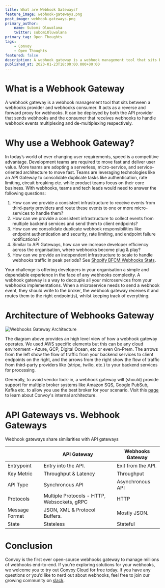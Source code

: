 ```yaml
---
title: What are Webhook Gateways?
feature_image: webhook-gateways.png
post_image: webhook-gateways.png
primary_author:
    name: Subomi Oluwalana
    twitter: subomiOluwalana
primary_tag: Open Thoughts
tags:
    - Convoy
    - Open Thoughts
featured: false
description: A webhook gateway is a webhook management tool that sits between a webhooks provider and webhooks consumer. It acts as a reverse proxy for webhooks. It can be deployed by both the API provider that sends webhooks and the consumer that receives webhooks to handle webhook events multiplexing and de-multiplexing respectively.
published_at: 2023-01-23T18:00:00.000+00:00
---
```


# What is a Webhook Gateway

A webhook gateway is a webhook management tool that sits between a webhooks provider and webhooks consumer. It acts as a reverse and forward proxy for webhooks. It can be deployed by both the API provider that sends webhooks and the consumer that receives webhooks to handle webhook events multiplexing and de-multiplexing respectively.

# Why use a Webhook Gateway?

In today’s world of ever changing user requirements, speed is a competitive advantage. Development teams are required to move fast and deliver user value. More teams are adopting a serverless, micro-service, and service-oriented architecture to move fast. Teams are leveraging technologies like an API Gateway to consolidate duplicate tasks like authentication, rate limiting, circuit breaking etc. while product teams focus on their core business. With webhooks, teams and tech leads would need to answer the following questions:

1. How can we provide a consistent infrastructure to receive events from third-party providers and route these events to one or more micro-services to handle them?
2. How can we provide a consistent infrastructure to collect events from multiple backend services and send them to client endpoints?
3. How can we consolidate duplicate webhook responsibilities like endpoint authentication and security, rate limiting, and endpoint failure notifications?
4. Similar to API Gateways, how can we increase developer efficiency across the organisation, where webhooks become plug & play?
5. How can we provide an independent infrastructure to scale to handle webhooks traffic in peak periods? See [Shopify BFCM Webhooks Stats](https://twitter.com/ShopifyEng/status/1597983929654710278?s=20&t=imFyGdlmjo16ZNAm6ZFfnw).

Your challenge is offering developers in your organisation a simple and dependable experience in the face of any webhooks complexity. A webhook gateway is a way to decouple all your microservices from your webhooks implementations. When a microservice needs to send a webhook event, they should write to the broker, the webhook gateway receives it and routes them to the right endpoint(s), whilst keeping track of everything.

# Architecture of Webhooks Gateway

![Webhooks Gateway Architecture](/blog-assets/webhook-gateway-architecture.png)

The diagram above provides an high level view of how a webhook gateway operates. We used AWS specific elements but this can be any cloud environment - Azure, GCP, Digital Ocean, etc or even On-Prem. The arrows from the left show the flow of traffic from your backend services to client endpoints on the right, and the arrows from the right show the flow of traffic from third-party providers like (stripe, twilio, etc.) to your backend services for processing.

Generally, to avoid vendor lock-in, a webhook gateway will (should) provide support for multiple broker systems like Amazon SQS, Google PubSub, Kafka etc. to allow you use the best broker for your scenario. Visit this [page](https://getconvoy.io/docs/deployment/architecture) to learn about Convoy's internal architecture.

# API Gateways vs. Webhook Gateways

Webhook gateways share similarities with API gateways

|                | API Gateway                                 | Webhooks Gateway   |
| -------------- | ------------------------------------------- | ------------------ |
| Entrypoint     | Entry into the API.                         | Exit from the API. |
| Key Metric     | Throughput & Latency                        | Throughput         |
| API Type       | Synchronous API                             | Asynchronous API   |
| Protocols      | Multiple Protocols - HTTP, Websockets, gRPC | HTTP               |
| Message Format | JSON, XML & Protocol Buffers.               | Mostly JSON.       |
| State          | Stateless                                   | Stateful           |

# Conclusion

Convoy is the first ever open-source webhooks gateway to manage millions of webhooks end-to-end. If you’re exploring solutions for your webhooks, we welcome you to try out [Convoy Cloud](https://dashboard.getconvoy.io/signup) for free today. If you have any questions or you’d like to nerd out about webhooks, feel free to join our growing community on [slack](https://join.slack.com/t/convoy-community/shared_invite/zt-xiuuoj0m-yPp~ylfYMCV9s038QL0IUQ).
